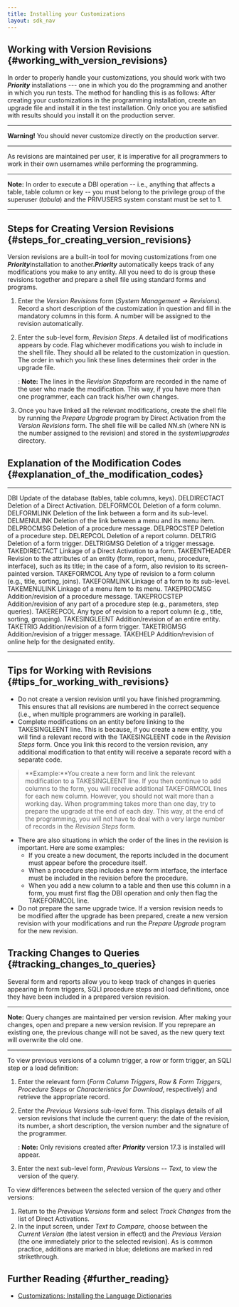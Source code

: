 ```yaml
---
title: Installing your Customizations
layout: sdk_nav
---
```


## Working with Version Revisions {#working_with_version_revisions}

In order to properly handle your customizations, you should work with
two ***Priority*** installations --- one in which you do the programming
and another in which you run tests. The method for handling this is as
follows: After creating your customizations in the programming
installation, create an upgrade file and install it in the test
installation. Only once you are satisfied with results should you
install it on the production server.

------------------------------------------------------------------------

**Warning!** You should never customize directly on the production
server.

------------------------------------------------------------------------

As revisions are maintained per user, it is imperative for all
programmers to work in their own usernames while performing the
programming.

------------------------------------------------------------------------

**Note:** In order to execute a DBI operation -- i.e., anything that
affects a table, table column or key -- you must belong to the privilege
group of the superuser (*tabula*) and the PRIVUSERS system constant must
be set to 1.

------------------------------------------------------------------------

## Steps for Creating Version Revisions {#steps_for_creating_version_revisions}

Version revisions are a built-in tool for moving customizations from one
***Priority***installation to another.***Priority*** automatically keeps
track of any modifications you make to any entity. All you need to do is
group these revisions together and prepare a shell file using standard
forms and programs.

1.  Enter the *Version Revisions* form (*System Management →
    Revisions*). Record a short description of the customization in
    question and fill in the mandatory columns in this form. A number
    will be assigned to the revision automatically.
2.  Enter the sub-level form, *Revision Steps*. A detailed list of
    modifications appears by code. Flag whichever modifications you wish
    to include in the shell file. They should all be related to the
    customization in question. The order in which you link these lines
    determines their order in the upgrade file.

    :   **Note:** The lines in the *Revision Steps*form are recorded in
        the name of the user who made the modification. This way, if you
        have more than one programmer, each can track his/her own
        changes.
3.  Once you have linked all the relevant modifications, create the
    shell file by running the *Prepare Upgrade* program by Direct
    Activation from the *Version Revisions* form. The shell file will be
    called *NN*.sh (where NN is the number assigned to the revision) and
    stored in the *system\\upgrades* directory.

## Explanation of the Modification Codes {#explanation_of_the_modification_codes}

  --------------- ----------------------------------------------------------------------------------------------------------------------------------------------------------------------------
  DBI             Update of the database (tables, table columns, keys).
  DELDIRECTACT    Deletion of a Direct Activation.
  DELFORMCOL      Deletion of a form column.
  DELFORMLINK     Deletion of the link between a form and its sub-level.
  DELMENULINK     Deletion of the link between a menu and its menu item.
  DELPROCMSG      Deletion of a procedure message.
  DELPROCSTEP     Deletion of a procedure step.
  DELREPCOL       Deletion of a report column.
  DELTRIG         Deletion of a form trigger.
  DELTRIGMSG      Deletion of a trigger message.
  TAKEDIRECTACT   Linkage of a Direct Activation to a form.
  TAKEENTHEADER   Revision to the attributes of an entity (form, report, menu, procedure, interface), such as its title; in the case of a form, also revision to its screen-painted version.
  TAKEFORMCOL     Any type of revision to a form column (e.g., title, sorting, joins).
  TAKEFORMLINK    Linkage of a form to its sub-level.
  TAKEMENULINK    Linkage of a menu item to its menu.
  TAKEPROCMSG     Addition/revision of a procedure message.
  TAKEPROCSTEP    Addition/revision of any part of a procedure step (e.g., parameters, step queries).
  TAKEREPCOL      Any type of revision to a report column (e.g., title, sorting, grouping).
  TAKESINGLEENT   Addition/revision of an entire entity.
  TAKETRIG        Addition/revision of a form trigger.
  TAKETRIGMSG     Addition/revision of a trigger message.
  TAKEHELP        Addition/revision of online help for the designated entity.
  --------------- ----------------------------------------------------------------------------------------------------------------------------------------------------------------------------

## Tips for Working with Revisions {#tips_for_working_with_revisions}

-   Do not create a version revision until you have finished
    programming. This ensures that all revisions are numbered in the
    correct sequence (i.e., when multiple programmers are working in
    parallel).
-   Complete modifications on an entity before linking to the
    TAKESINGLEENT line. This is because, if you create a new entity, you
    will find a relevant record with the TAKESINGLEENT code in the
    *Revision Steps* form. Once you link this record to the version
    revision, any additional modification to that entity will receive a
    separate record with a separate code.

> **Example:**You create a new form and link the relevant modification
> to a TAKESINGLEENT line. If you then continue to add columns to the
> form, you will receive additional TAKEFORMCOL lines for each new
> column. However, you should not wait more than a working day. When
> programming takes more than one day, try to prepare the upgrade at the
> end of each day. This way, at the end of the programming, you will not
> have to deal with a very large number of records in the *Revision
> Steps* form.

-   There are also situations in which the order of the lines in the
    revision is important. Here are some examples:
    -   If you create a new document, the reports included in the
        document must appear before the procedure itself.
    -   When a procedure step includes a new form interface, the
        interface must be included in the revision before the procedure.
    -   When you add a new column to a table and then use this column in
        a form, you must first flag the DBI operation and only then flag
        the TAKEFORMCOL line.
-   Do not prepare the same upgrade twice. If a version revision needs
    to be modified after the upgrade has been prepared, create a new
    version revision with your modifications and run the *Prepare
    Upgrade* program for the new revision.

## Tracking Changes to Queries {#tracking_changes_to_queries}

Several form and reports allow you to keep track of changes in queries
appearing in form triggers, SQLI procedure steps and load definitions,
once they have been included in a prepared version revision.

------------------------------------------------------------------------

**Note:** Query changes are maintained per version revision. After
making your changes, open and prepare a new version revision. If you
reprepare an existing one, the previous change will not be saved, as the
new query text will overwrite the old one.

------------------------------------------------------------------------

To view previous versions of a column trigger, a row or form trigger, an
SQLI step or a load definition:

1.  Enter the relevant form (*Form Column Triggers*, *Row & Form
    Triggers*, *Procedure Steps* or *Characteristics for Download*,
    respectively) and retrieve the appropriate record.
2.  Enter the *Previous Versions* sub-level form. This displays details
    of all version revisions that include the current query: the date of
    the revision, its number, a short description, the version number
    and the signature of the programmer.

    :   **Note:** Only revisions created after ***Priority*** version
        17.3 is installed will appear.
3.  Enter the next sub-level form, *Previous Versions -- Text*, to view
    the version of the query.

To view differences between the selected version of the query and other
versions:

1.  Return to the *Previous Versions* form and select *Track Changes*
    from the list of Direct Activations.
2.  In the input screen, under *Text to Compare*, choose between the
    *Current Version* (the latest version in effect) and the *Previous
    Version* (the one immediately prior to the selected revision). As is
    common practice, additions are marked in blue; deletions are marked
    in red strikethrough.

## Further Reading {#further_reading}

-   [Customizations: Installing the Language
    Dictionaries](Customizations:_Installing_the_Language_Dictionaries "wikilink")
